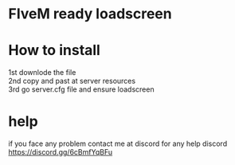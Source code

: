 # FIveM ready loadscreen

# How to install
1st downlode the file  
2nd copy and past at server resources  
3rd go server.cfg file and ensure loadscreen  

# help
if you face any problem contact me at discord for any help discord https://discord.gg/6cBmfYqBFu
